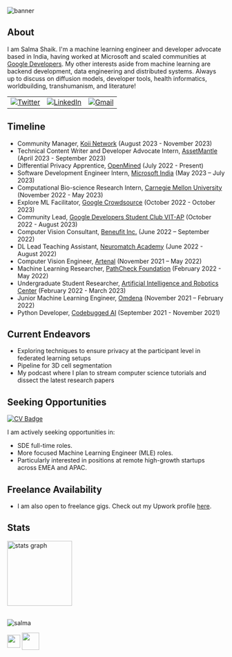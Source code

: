 
![banner](https://github.com/IdealisticINTJ/IdealisticINTJ/assets/65449934/b03a3821-5729-4b87-a290-59765340d992)

## About

I am Salma Shaik. I'm a machine learning engineer and developer advocate based in India, having worked at Microsoft and scaled communities at [Google Developers](https://gdsc.community.dev/vellore-institute-of-technology-vit-vellore/). My other interests aside from machine learning are backend development, data engineering and distributed systems. Always up to discuss on diffusion models, developer tools, health informatics, worldbuilding, transhumanism, and literature!

<table>
  <tr>
    <td><a href="https://twitter.com/IdealisticINTJ"><img src="https://img.shields.io/twitter/follow/IdealisticINTJ?label=Twitter&style=social" alt="Twitter"></a</td>
      <td><a href="https://www.linkedin.com/in/IdealisticINTJ"><img src="https://img.shields.io/badge/LinkedIn--_.svg?style=social&logo=linkedin" alt="LinkedIn"></a></td>
      <td><a href="mailto:salmasaa02@gmail.com"><img src="https://img.shields.io/badge/Gmail--_.svg?style=social&logo=gmail" alt="Gmail"></a></td>
  </tr>
</table>

## Timeline

- Community Manager, [Koii Network](https://www.koii.network/) (August 2023 - November 2023)
- Technical Content Writer and Developer Advocate Intern, [AssetMantle](https://www.assetmantle.one/) (April 2023 - September 2023)
- Differential Privacy Apprentice, [OpenMined](https://github.com/OpenMined) (July 2022 - Present)
- Software Development Engineer Intern, [Microsoft India](https://apps.microsoft.com/home?hl=en-us&gl=US) (May 2023 – July 2023)
- Computational Bio-science Research Intern, [Carnegie Mellon University](https://xulabs.github.io/) (November 2022 - May 2023)
- Explore ML Facilitator, [Google Crowdsource](https://crowdsource.google.com/about/) (October 2022 - October 2023)
- Community Lead, [Google Developers Student Club VIT-AP](https://github.com/gdsc-vitap) (October 2022 - August 2023)
- Computer Vision Consultant, [Beneufit Inc.](https://www.beneufit.com/) (June 2022 – September 2022)
- DL Lead Teaching Assistant, [Neuromatch Academy](https://academy.neuromatch.io/about) (June 2022 - August 2022)
- Computer Vision Engineer, [Artenal](http://artenal.ca/) (November 2021 – May 2022)
- Machine Learning Researcher, [PathCheck Foundation](https://www.pathcheck.org/) (February 2022 - May 2022)
- Undergraduate Student Researcher, [Artificial Intelligence and Robotics Center](https://vitap.ac.in/air-center) (February 2022 - March 2023)
- Junior Machine Learning Engineer, [Omdena](https://omdena.com/) (November 2021 – February 2022)
- Python Developer, [Codebugged AI](https://codebugged.com/) (September 2021 - November 2021)

## Current Endeavors
* Exploring techniques to ensure privacy at the participant level in federated learning setups
* Pipeline for 3D cell segmentation
* My podcast where I plan to stream computer science tutorials and dissect the latest research papers


## Seeking Opportunities
[![CV Badge](https://img.shields.io/badge/CV-Curriculum%20Vitae-%230759EA)](https://drive.google.com/file/d/1VT-hUrbOhNeMmIpbSM8v9wzKK6aIvvOL/view?usp=sharing)

I am actively seeking opportunities in:
* SDE full-time roles.
* More focused Machine Learning Engineer (MLE) roles.
* Particularly interested in positions at remote high-growth startups across EMEA and APAC.

## Freelance Availability
* I am also open to freelance gigs. Check out my Upwork profile [here](https://www.upwork.com/workwith/salmas50).

## Stats

<div align="left">
  <img src="https://github-readme-stats.vercel.app/api?username=idealisticintj&hide_title=false&hide_rank=false&show_icons=true&include_all_commits=true&count_private=true&disable_animations=false&theme=transparent&locale=en&hide_border=false" height="150" alt="stats graph"  />
</div>


<br>
<p> <img src="https://komarev.com/ghpvc/?username=idealisticintj&color=0759EA" alt="salma" /> </p>

<p align="left">
<a href="https://substack.com/@idealisticintj" target="blank"><img align="center" src="https://cdn0.iconfinder.com/data/icons/small-n-flat/24/678060-rss-512.png" alt="" height="30" width="30" /></a>
<a href="https://youtube.com/@incurablycuriousdev" target="blank"><img align="center" src="https://cdn2.iconfinder.com/data/icons/social-media-2285/512/1_Youtube_colored_svg-512.png" alt="" height="40" width="40" /></a>
</p>

                                                                                              
<!--
**IdealisticINTJ/IdealisticINTJ** is a ✨ _special_ ✨ repository because its `README.md` (this file) appears on your GitHub profile.
